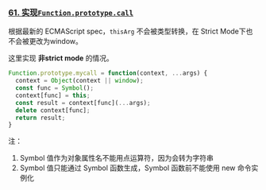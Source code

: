 ### [61. 实现`Function.prototype.call`](https://bigfrontend.dev/zh/problem/create-call-method)

根据最新的 ECMAScript spec，`thisArg` 不会被类型转换，在 Strict Mode下也不会被更改为window。

这里实现 **非strict mode** 的情况。

~~~js
Function.prototype.mycall = function(context, ...args) {
  context = Object(context || window);
  const func = Symbol();
  context[func] = this;
  const result = context[func](...args);
  delete context[func];
  return result;
}
~~~

注：

1. Symbol 值作为对象属性名不能用点运算符，因为会转为字符串
2. Symbol 值只能通过 Symbol 函数生成，Symbol 函数前不能使用 new 命令实例化

